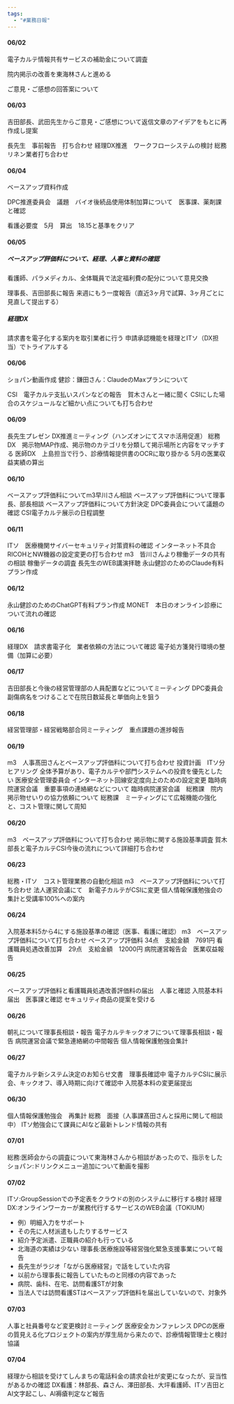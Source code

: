 ```yaml
---
tags:
  - "#業務日報"
---
```

#### 06/02
電子カルテ情報共有サービスの補助金について調査

院内掲示の改善を東海林さんと進める

ご意見・ご感想の回答案について

#### 06/03
吉田部長、武田先生からご意見・ご感想について返信文章のアイデアをもとに再作成し提案

長先生　事前報告　打ち合わせ
経理DX推進　ワークフローシステムの検討
総務　リネン業者打ち合わせ

#### 06/04
ベースアップ資料作成

DPC推進委員会　議題　バイオ後続品使用体制加算について　医事課、薬剤課と確認

看護必要度　5月　算出　18.15と基準をクリア

#### 06/05
##### ベースアップ評価料について、経理、人事と資料の確認
看護師、パラメディカル、全体職員で法定福利費の配分について意見交換

理事長、吉田部長に報告
来週にもう一度報告（直近3ヶ月で試算、3ヶ月ごとに見直して提出する）

##### 経理DX
請求書を電子化する案内を取引業者に行う
申請承認機能を経理とITソ（DX担当）でトライアルする

#### 06/06
ショパン動画作成
健診：鎌田さん：ClaudeのMaxプランについて

CSI　電子カルテ支払いスパンなどの報告　賀木さんと一緒に聞く
CSIにした場合のスケジュールなど細かい点についても打ち合わせ


#### 06/09
長先生プレゼン
DX推進ミーティング（ハンズオンにてスマホ活用促進）
総務DX　掲示物MAP作成、掲示物のカテゴリを分類して掲示場所と内容をマッチする
医師DX　上島担当で行う、診療情報提供書のOCRに取り掛かる
5月の医業収益実績の算出

#### 06/10
ベースアップ評価料についてm3早川さん相談
ベースアップ評価料について理事長、部長相談
ベースアップ評価料について方針決定
DPC委員会について議題の確認
CSI電子カルテ展示の日程調整


#### 06/11
ITソ　医療機関サイバーセキュリティ対策資料の確認
インターネット不具合　RICOHとNW機器の設定変更の打ち合わせ
m3　皆川さんより稼働データの共有の相談
稼働データの調査
長先生のWEB講演拝聴
永山健診のためのClaude有料プラン作成


#### 06/12
永山健診のためのChatGPT有料プラン作成
MONET　本日のオンライン診療について流れの確認


#### 06/16
経理DX　請求書電子化　業者依頼の方法について確認
電子処方箋発行環境の整備（加算に必要）

#### 06/17
吉田部長と今後の経営管理部の人員配置などについてミーティング
DPC委員会　副傷病名をつけることで在院日数延長と単価向上を狙う

#### 06/18
経営管理部・経営戦略部合同ミーティング　重点課題の進捗報告

#### 06/19
m3　人事髙田さんとベースアップ評価料について打ち合わせ
投資計画　ITソ分ヒアリング
全体予算があり、電子カルテや部門システムへの投資を優先としたい
医療安全管理委員会
インターネット回線安定度向上のための設定変更
臨時病院運営会議　重要事項の連絡網などについて
臨時病院運営会議　総務課　院内掲示物せいりの協力依頼について
総務課　ミーティングにて広報機能の強化と、コスト管理に関して周知

#### 06/20
m3　ベースアップ評価料について打ち合わせ
掲示物に関する施設基準調査
賀木部長と電子カルテCSI今後の流れについて詳細打ち合わせ


#### 06/23
総務・ITソ　コスト管理業務の自動化相談
m3　ベースアップ評価料について打ち合わせ
法人運営会議にて　新電子カルテがCSIに変更
個人情報保護勉強会の集計と受講率100%への案内


#### 06/24
入院基本料5から4にする施設基準の確認（医事、看護に確認）
m3　ベースアップ評価料について打ち合わせ
ベースアップ評価料 34点　支給金額　7691円
看護職員処遇改善加算　29点　支給金額　12000円
病院運営報告会　医業収益報告

#### 06/25
ベースアップ評価料と看護職員処遇改善評価料の届出　人事と確認
入院基本料届出　医事課と確認
セキュリティ商品の提案を受ける

#### 06/26
朝礼について理事長相談・報告
電子カルテキックオフについて理事長相談・報告
病院運営会議で緊急連絡網の中間報告
個人情報保護勉強会集計

#### 06/27
電子カルテ新システム決定のお知らせ文書　理事長確認中
電子カルテCSIに展示会、キックオフ、導入時期に向けて確認中
入院基本料の変更届提出


#### 06/30
個人情報保護勉強会　再集計
総務　面接（人事課髙田さんと採用に関して相談中）
ITソ勉強会にて課員にAIなど最新トレンド情報の共有

#### 07/01
総務:医師会からの調査について東海林さんから相談があったので、指示をした
ショパン:ドリンクメニュー追加について動画を撮影


#### 07/02
ITソ:GroupSessionでの予定表をクラウドの別のシステムに移行する検討
経理DX:オンラインワーカーが業務代行するサービスのWEB会議（TOKIUM）
- 例）明細入力をサポート
- その先に人材派遣もしたりするサービス
- 紹介予定派遣、正職員の紹介も行っている
- 北海道の実績は少ない
理事長:医療施設等経営強化緊急支援事業について報告
- 長先生がラジオ「ながら医療経営」で話をしていた内容
- 以前から理事長に報告していたものと同様の内容であった
- 病院、歯科、在宅、訪問看護STが対象
- 当法人では訪問看護STはベースアップ評価料を届出していないので、対象外

#### 07/03
人事と社員番号など変更検討ミーティング
医療安全カンファレンス
DPCの医療の質見える化プロジェクトの案内が厚生局から来たので、診療情報管理士と検討協議

#### 07/04
経理から相談を受けてしんまちの電話料金の請求会社が変更になったが、妥当性があるかの確認
DX看護：林部長、森さん、澤田部長、大坪看護師、ITソ吉田とAI文字起こし、AI褥瘡判定など報告

